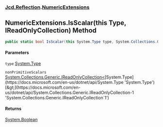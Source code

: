### [Jcd.Reflection](Jcd.Reflection.md 'Jcd.Reflection').[NumericExtensions](NumericExtensions.md 'Jcd.Reflection.NumericExtensions')

## NumericExtensions.IsScalar(this Type, IReadOnlyCollection<Type>) Method

```csharp
public static bool IsScalar(this System.Type type, System.Collections.Generic.IReadOnlyCollection<System.Type> nonPrimitiveScalars=null);
```

#### Parameters

<a name='Jcd.Reflection.NumericExtensions.IsScalar(thisSystem.Type,System.Collections.Generic.IReadOnlyCollection_System.Type_).type'></a>

`type` [System.Type](https://docs.microsoft.com/en-us/dotnet/api/System.Type 'System.Type')

<a name='Jcd.Reflection.NumericExtensions.IsScalar(thisSystem.Type,System.Collections.Generic.IReadOnlyCollection_System.Type_).nonPrimitiveScalars'></a>

`nonPrimitiveScalars` [System.Collections.Generic.IReadOnlyCollection&lt;](https://docs.microsoft.com/en-us/dotnet/api/System.Collections.Generic.IReadOnlyCollection-1 'System.Collections.Generic.IReadOnlyCollection`1')[System.Type](https://docs.microsoft.com/en-us/dotnet/api/System.Type 'System.Type')[&gt;](https://docs.microsoft.com/en-us/dotnet/api/System.Collections.Generic.IReadOnlyCollection-1 'System.Collections.Generic.IReadOnlyCollection`1')

#### Returns

[System.Boolean](https://docs.microsoft.com/en-us/dotnet/api/System.Boolean 'System.Boolean')